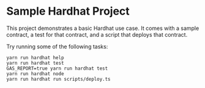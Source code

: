 # Sample Hardhat Project

This project demonstrates a basic Hardhat use case. It comes with a sample contract, a test for that contract, and a script that deploys that contract.

Try running some of the following tasks:

```shell
yarn run hardhat help
yarn run hardhat test
GAS_REPORT=true yarn run hardhat test
yarn run hardhat node
yarn run hardhat run scripts/deploy.ts
```
